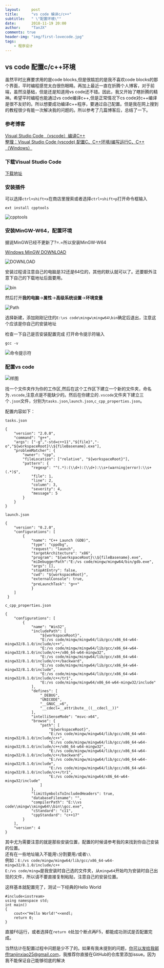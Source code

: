 ```yaml
---
layout:     post
title:      "vs code 编译c/c++"
subtitle:   " \"配置环境\""
date:       2018-11-19 20:00
author:     "TanJX"
comments: true
header-img: "img/first-lovecode.jpg"
tags:
    - 程序设计
---
```


## vs code 配置c/c++环境

虽然平时比赛要求用的是code  blocks,但是很尴尬的是我不喜欢code blocks的那个界面，平时编程感觉太白很伤眼睛。再加上最近一直在折腾个人博客，对于前端，虽然没基础，但是还是知道用vs code还不错。因此，我又开始了瞎折腾的精神。希望平时编程也能通过vs code编译c++,但是正常情况下cs code对c++编译是很不友好的。所以想要成功编译c++程序，要通过自己配置。但是我在网上搜到的教程很少有能一次解决我的问题的。所以参考了几篇博客后，总结了一下。

### 参考博客<br>
[Visual Studio Code （vscode）编译C++](https://www.cnblogs.com/lkpp/p/vscode-cpp.html)<br>
[整理：Visual Studio Code (vscode) 配置C、C++环境/编写运行C、C++（Windows）](https://blog.csdn.net/bat67/article/details/76095813)

### 下载Visual Studio Code

[下载地址](https://code.visualstudio.com/Download)

### 安装插件

可以选择```ctrl+shift+x```在商店里搜索或者选择```ctrl+shift+p```打开命令框输入

```
ext install cpptools
```

![cpptools](/img/in_post/cpptools.png)

### 安装MinGW-W64，配置环境

据说MinGW已经不更新了?=.=所以安装MinGW-W64

[Windows MinGW DOWNLOAD](https://sourceforge.net/projects/mingw-w64/)

![DOWNLOAD](/img/in_post/MinGW-W64.png)

安装过程请注意自己的电脑是32还是64位的，其他的默认就可以了。还要额外注意下自己的下载地址后面要用。

![bin](/img/in_post/mingw-bin.png)

然后打开**我的电脑**->**属性**->**高级系统设置**->**环境变量**

![Path](/img/in_post/path.png)

选择新建，添加刚刚记住的```E:\vs code\mingw\mingw64\bin```确定后退出，注意这个应该是你自己的安装地址

检查一下自己是否安装配置完成
打开命令提示符输入

```
gcc -v
```

![命令提示符](/img/in_post/命令提示符.png)


### 配置vs code

![样图](/img/in_post/vscode-example.png)

找一个文件夹作为你的工作区,然后在这个工作区下建立一个新的文件夹，命名为```.vscode```,注意点是不能缺少的。然后在你建立的```.vscode```文件夹下建立三个```.json```文件，分别为```tasks.json```,```launch.json```,```c_cpp_properties.json```。

配置内容如下：

```tasks.json```

```
{
    "version": "2.0.0",
    "command": "g++",
    "args": ["-g","-std=c++11","${file}","-o","${workspaceRoot}\\${fileBasename}.exe"],
    "problemMatcher": {
        "owner": "cpp",
        "fileLocation": ["relative", "${workspaceRoot}"],
        "pattern": {
            "regexp": "^(.*):(\\d+):(\\d+):\\s+(warning|error):\\s+(.*)$",
            "file": 1,
            "line": 2,
            "column": 3,
            "severity": 4,
            "message": 5
        }
    }
}
```

```launch.json```

```
{
    "version": "0.2.0",
    "configurations": [
        {
            "name": "C++ Launch (GDB)",                
            "type": "cppdbg",                         
            "request": "launch",                        
            "targetArchitecture": "x86",                
            "program": "${workspaceRoot}\\${fileBasename}.exe",                 
            "miDebuggerPath":"E:/vs code/mingw/mingw64/bin/gdb.exe", 
            "args": [],     
            "stopAtEntry": false,                  
            "cwd": "${workspaceRoot}",                  
            "externalConsole": true,                  
            "preLaunchTask": "g++"　　                  
            }
    ]
 }
```

```c_cpp_properties.json```

```
{
    "configurations": [
        {
            "name": "Win32",
            "includePath": [
                "${workspaceRoot}",
                "E:/vs code/mingw/mingw64/lib/gcc/x86_64-w64-mingw32/8.1.0/include/c++",
                "E:/vs code/mingw/mingw64/lib/gcc/x86_64-w64-mingw32/8.1.0/include/c++/x86_64-w64-mingw32",
                "E:/vs code/mingw/mingw64/lib/gcc/x86_64-w64-mingw32/8.1.0/include/c++/backward",
                "E:/vs code/mingw/mingw64/lib/gcc/x86_64-w64-mingw32/8.1.0/include",
                "E:/vs code/mingw/mingw64/lib/gcc/x86_64-w64-mingw32/8.1.0/include/c++/tr1",
                "E:/vs code/mingw/mingw64/x86_64-w64-mingw32/include"
            ],
            "defines": [
                "_DEBUG",
                "UNICODE",
                "__GNUC__=6",
                "__cdecl=__attribute__((__cdecl__))"
            ],
            "intelliSenseMode": "msvc-x64",
            "browse": {
                "path": [
                    "${workspaceRoot}",
                    "E:/vs code/mingw/mingw64/lib/gcc/x86_64-w64-mingw32/8.1.0/include/c++",
                    "E:/vs code/mingw/mingw64/lib/gcc/x86_64-w64-mingw32/8.1.0/include/c++/x86_64-w64-mingw32",
                    "E:/vs code/mingw/mingw64/lib/gcc/x86_64-w64-mingw32/8.1.0/include/c++/backward",
                    "E:/vs code/mingw/mingw64/lib/gcc/x86_64-w64-mingw32/8.1.0/include",
                    "E:/vs code/mingw/mingw64/lib/gcc/x86_64-w64-mingw32/8.1.0/include/c++/tr1",
                    "E:/vs code/mingw/mingw64/x86_64-w64-mingw32/include"
                ]
            },
            "limitSymbolsToIncludedHeaders": true,
            "databaseFilename": "",
            "compilerPath": "E:\\vs code\\mingw\\mingw64\\bin\\gcc.exe",
            "cStandard": "c11",
            "cppStandard": "c++17"
        }
    ],
    "version": 4
}
```

其中尤为需要注意的就是那些安装位置，配置的时候请参考我的来找到你自己安装的位置。<br>还有在一些地址输入不能用```\```分割要用```/```或者```\\```<br>
例如：```E:/vs code/mingw/mingw64/lib/gcc/x86_64-w64-mingw32/8.1.0/include/c++```<br>
```E:/vs code/mingw```是我安装时自己选的文件夹，从```mingw64```开始均为安装时自己出现的文件，所以请不要直接复制粘贴，注意自己的安装位置。

这样基本就配置完了，测试一下经典的Hello World

```
#include<iostream>
using namespace std;
int main()
{
    cout<<"Hello World!"<<endl;
    return 0;
}
```

直接F6运行，或者选择在```return 0```处加个断点再F5，都能成功测试是否配置完成。

当然估计在配置过程中问题是少不了的。如果有我未提到的问题，你可以发给我邮件tanjinxiao25@gmail.com，我推荐你直接在GitHub的仓库里添加issue。因为我不能保证自己能够彻底的解决